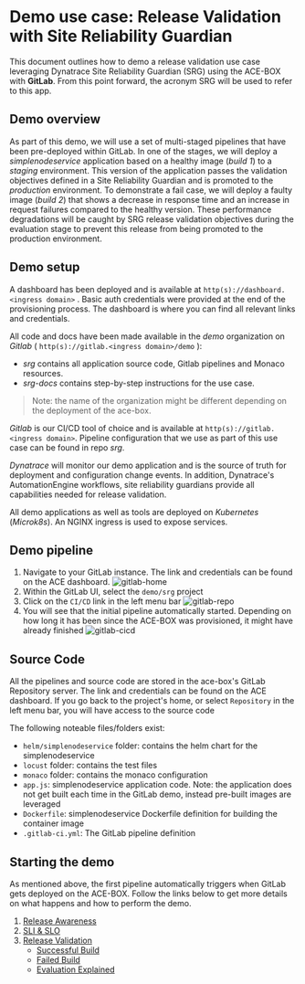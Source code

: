 # Demo use case: Release Validation with Site Reliability Guardian
This document outlines how to demo a release validation use case leveraging Dynatrace Site Reliability Guardian (SRG) using the ACE-BOX with **GitLab**.  From this point forward, the acronym SRG will be used to refer to this app.

## Demo overview
As part of this demo, we will use a set of multi-staged pipelines that have been pre-deployed within GitLab. In one of the stages, we will deploy a *simplenodeservice* application based on a healthy image (*build 1*) to a *staging* environment. This version of the application passes the validation objectives defined in a Site Reliability Guardian and is promoted to the *production* environment. 
To demonstrate a fail case, we will deploy a faulty image (*build 2*) that shows a decrease in response time and an increase in request failures compared to the healthy version. These performance degradations will be caught by SRG release validation objectives during the evaluation stage to prevent this release from being promoted to the production environment.

## Demo setup
A dashboard has been deployed and is available at `http(s)://dashboard.<ingress domain>` . Basic auth credentials were provided at the end of the provisioning process. The dashboard is where you can find all relevant links and credentials.

All code and docs have been made available in the *demo* organization on *Gitlab* ( `http(s)://gitlab.<ingress domain>/demo` ):

- *srg* contains all application source code, Gitlab pipelines and Monaco resources.
- *srg-docs* contains step-by-step instructions for the use case.

>Note: the name of the organization might be different depending on the deployment of the ace-box.

*Gitlab* is our CI/CD tool of choice and is available at `http(s)://gitlab.<ingress domain>`. Pipeline configuration that we use as part of this use case can be found in repo *srg*.

*Dynatrace* will monitor our demo application and is the source of truth for deployment and configuration change events. In addition, Dynatrace's AutomationEngine workflows, site reliability guardians provide all capabilities needed for release validation.

All demo applications as well as tools are deployed on *Kubernetes* (*Microk8s*). An NGINX ingress is used to expose services.

## Demo pipeline
1. Navigate to your GitLab instance. The link and credentials can be found on the ACE dashboard.
    ![gitlab-home](assets/demo_gitlab_home.png)
2. Within the GitLab UI, select the `demo/srg` project
3. Click on the `CI/CD` link in the left menu bar
    ![gitlab-repo](assets/demo_gitlab_ace-repo.png)
4. You will see that the initial pipeline automatically started. Depending on how long it has been since the ACE-BOX was provisioned, it might have already finished
    ![gitlab-cicd](assets/demo_gitlab_cicd.png)


## Source Code
All the pipelines and source code are stored in the ace-box's GitLab Repository server. The link and credentials can be found on the ACE dashboard. If you go back to the project's home, or select `Repository` in the left menu bar, you will have access to the source code

The following noteable files/folders exist:
- `helm/simplenodeservice` folder: contains the helm chart for the simplenodeservice
- `locust` folder: contains the test files
- `monaco` folder: contains the monaco configuration
- `app.js`: simplenodeservice application code. Note: the application does not get built each time in the GitLab demo, instead pre-built images are leveraged
- `Dockerfile`: simplenodeservice Dockerfile definition for building the container image
- `.gitlab-ci.yml`: The GitLab pipeline definition

## Starting the demo
As mentioned above, the first pipeline automatically triggers when GitLab gets deployed on the ACE-BOX. Follow the links below to get more details on what happens and how to perform the demo.

1. [Release Awareness](/01_Release_Awareness/README.md)
2. [SLI & SLO](/02_SLI_SLO/README.md)
3. [Release Validation](/03_Release_Validation/README.md)
   - [Successful Build](/03_Release_Validation/03-01_Successfull_Build.md)
   - [Failed Build](/03_Release_Validation/03-02_Failed_Build.md)
   - [Evaluation Explained](/03_Release_Validation/03-03_Evaluation_Explained.md)